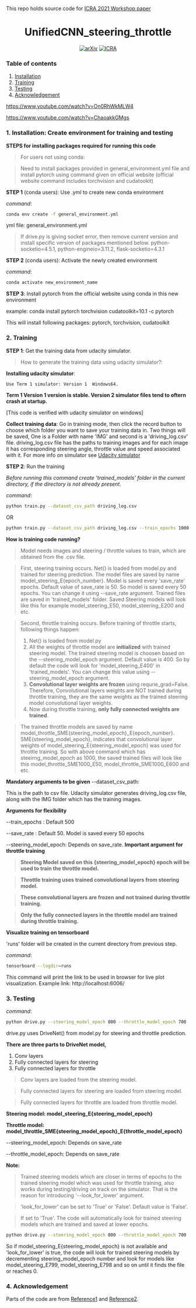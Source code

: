 This repo holds source code for [ICRA 2021 Workshop paper](https://linklab-uva.github.io/icra-autonomous-racing/contributed_papers/paper10.pdf)

<div align="center">

# UnifiedCNN_steering_throttle
[![arXiv](https://img.shields.io/badge/arxiv.org-2105.01799-b31b1b.svg)](https://arxiv.org/abs/2105.01799)
[![ICRA](https://img.shields.io/badge/ICRA-2021-blue)](https://linklab-uva.github.io/icra-autonomous-racing/contributed_papers/paper10.pdf)

</div>


### Table of contents

1. [Installation](#1-Installation) 
2. [Training](#2-Training)
3. [Testing](#3-Testing)
4. [Acknowledgement](#4-Acknowledgement)


https://www.youtube.com/watch?v=On0RhWkMLW4

https://www.youtube.com/watch?v=ChaoakkGMgs

### 1. Installation: Create environment for training and testing

**STEPS for installing packages required for running this code**

>For users not using conda:

>Need to install packages provided in general_environment.yml file and install pytorch using command given on official website (official website command includes torchvision and cudatookit)

**STEP 1** (conda users): Use .yml to create new conda environment

_command_:

```bash
conda env create -f general_environment.yml
```

yml file: general_environment.yml


>If drive.py is giving socket error, then remove current version and install specific version of packages mentioned below.
>python-socketio=4.5.1,
>python-engineio=3.11.2,
>flask-socketio=4.3.1


<!--
##### Creating my EXACT env 
(WARNING: check the cuda and cudatoolkit version suitable for your gpu):
yaml file:UnifiedSteeringThrottle.yml
Cuda: 10.1
cudatoolkit:cudatoolkit=10.1.243=h6bb024c_0
pytorch version:pytorch=1.5.1=py3.6_cuda10.1.243_cudnn7.6.3_0 
-->


**STEP 2** (conda users): Activate the newly created environment

_command_:

```bash
conda activate new_environment_name
```

**STEP 3**: Install pytorch from the official website using conda in this new environment

example: conda install pytorch torchvision cudatoolkit=10.1 -c pytorch

This will install following packages:
pytorch,
torchvision,
cudatoolkit


### 2. Training

**STEP 1**: Get the training data from udacity simulator.

>How to generate the training data using udacity simulator?:

**Installing udacity simulator**: 

```bash
Use Term 1 simulator: Version 1  Windows64. 
```

**Term 1 Version 1 version is stable. Version 2 simulator files tend to oftern crash at startup.**

[This code is verified with udacity simulator on windows]

**Collect training data**: Go in training mode, then click the record button to choose which folder you want to save your training data in. Two things will be saved, One is a Folder with name 'IMG' and second is a 'driving_log.csv' file. driving_log.csv file has the paths to training images and for each image it has corresponding steering angle, throttle value and speed associated with it. For more info on simulator see [Udacity simulator](https://github.com/udacity/self-driving-car-sim)


**STEP 2**: Run the training

*Before running this command create 'trained_models' folder  in the current directory,
if the directory is not already present.*

_command_:

```bash
python train.py --dataset_csv_path driving_log.csv
```

OR

```bash
python train.py --dataset_csv_path driving_log.csv --train_epochs 1000 --steering_model_epoch 800
```

**How is training code running?**
>Model needs images and steering / throttle values to train, which are obtained from the .csv file. 

>First, steering training occurs. Net() is loaded from model.py and trained for steering prediction. The model files are saved by name model_steering_E{epoch_number}. Model is saved every 'save_rate' epochs. Default value of save_rate is 50. So model is saved every 50 epochs. You can change it using --save_rate argument. Trained files are saved in 'trained_models' folder. Saved Steering models will look like this for example model_steering_E50, model_steering_E200 and etc.

>Second, throttle training occurs. Before training of throttle starts, following things happen:
>1. Net() is loaded from model.py
>2. All the weights of throttle model are **initialized** with trained steering model. The trained steering model is choosen based on the --steering_model_epoch argument. Default value is 400. So by default the code will look for 'model_steering_E400' in 'trained_models'. You can change this value using --steering_model_epoch argument.
>3. **Convolutional layer weights are frozen** using requrie_grad=False. Therefore, Convolutional layers weights are NOT trained during throttle training, they are the same weights as the trained steering model convolutional layer weights.
>4. Now during throttle training, **only fully connected weights are trained**.

>The trained throttle models are saved by name model_throttle_SME{steering_model_epoch}_E{epoch_number}. SME{steering_model_epoch}, indicates that convolutional layer weights of model_steering_E{steering_model_epoch} was used for throttle training. So with above command which has steeirng_model_epoch as 1000, the saved trained files will look like this model_throttle_SME1000_E50, model_throttle_SME1000_E600 and etc.

**Mandatory arguments to be given**
--dataset_csv_path:

This is the path to csv file. Udacity simulator generates driving_log.csv file,
along with the IMG folder which has the training images.


**Arguments for flexibility**

--train_epochs : Default 500

--save_rate : Default 50. Model is saved every 50 epochs

--steering_model_epoch: Depends on save_rate. **Important argument for throttle training**

>**Steering Model saved on this {steering_model_epoch} epoch will be used to train the throttle model.**

>**Throttle training uses trained convolutional layers from steering model.**

>**These convolutional layers are frozen and not trained during throttle training.**

>**Only the fully connected layers in the throttle model are trained during throttle training.**


**Visualize training on tensorboard**

'runs' folder will be created in the current directory from previous step.

_command_:

```bash
tensorboard --logdir=runs
```

This command will print the link to be used in browser for live plot visualization.
Example link: http://localhost:6006/

### 3. Testing
_command_:

```bash
python drive.py --steering_model_epoch 800 --throttle_model_epoch 700
```


drive.py uses DriveNet() from model.py for steering and throttle prediction.

**There are three parts to DriveNet model,**
1. Conv layers
2. Fully connected layers for steering
3. Fully connected layers for throttle

>Conv layers are loaded from the steering model.

>Fully connected layers for steering are loaded from steering model.

>Fully connected layers for throttle are loaded from throttle model.

**Steering model: model_steering_E{steering_model_epoch}**

**Throttle model: model_throttle_SME{steering_model_epoch}_E{throttle_model_epoch}**


--steering_model_epoch: Depends on save_rate

--throttle_model_epoch: Depends on save_rate

**Note:**

>Trained steering models which are closer in terms of epochs to the trained steering model which was used for throttle training, also works during testing/driving on track on the simulator. That is the reason for introducing '--look_for_lower' argument. 

>'look_for_lower' can be set to 'True' or 'False'. Default value is 'False'.

>If set to 'True'. The code will automatically look for trained steering models which are trained and saved at lower epochs.

```bash
python drive.py --steering_model_epoch 800 --throttle_model_epoch 700 --look_for_lower True
```

So if model_steering_E{steering_model_epoch} is not available and 'look_for_lower' is true, the code will look for trained steering models by decrementing steering_model_epoch number and look for models like  model_steering_E799, model_steering_E798 and so on until it finds the file or reaches 0.



### 4. Acknowledgement

Parts of the code are from [Reference1](https://github.com/shaktiwadekar9/Udacity-Self-driving-car-simulator-pytorch-code) and [Reference2](https://github.com/pgebert/autonomous_car_simulation).
